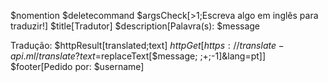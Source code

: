 $nomention
$deletecommand
$argsCheck[>1;Escreva algo em inglês para traduzir!]
$title[Tradutor]
$description[Palavra(s): $message

Tradução: $httpResult[translated;text]
$httpGet[https://translate-api.ml/translate?text=$replaceText[$message; ;+;-1]&lang=pt]]
$footer[Pedido por: $username]
